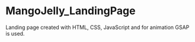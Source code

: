 # MangoJelly_LandingPage
Landing page created with HTML, CSS, JavaScript and for animation GSAP is used.
